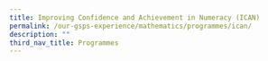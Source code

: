 ```yaml
---
title: Improving Confidence and Achievement in Numeracy (ICAN)
permalink: /our-gsps-experience/mathematics/programmes/ican/
description: ""
third_nav_title: Programmes
---
```

